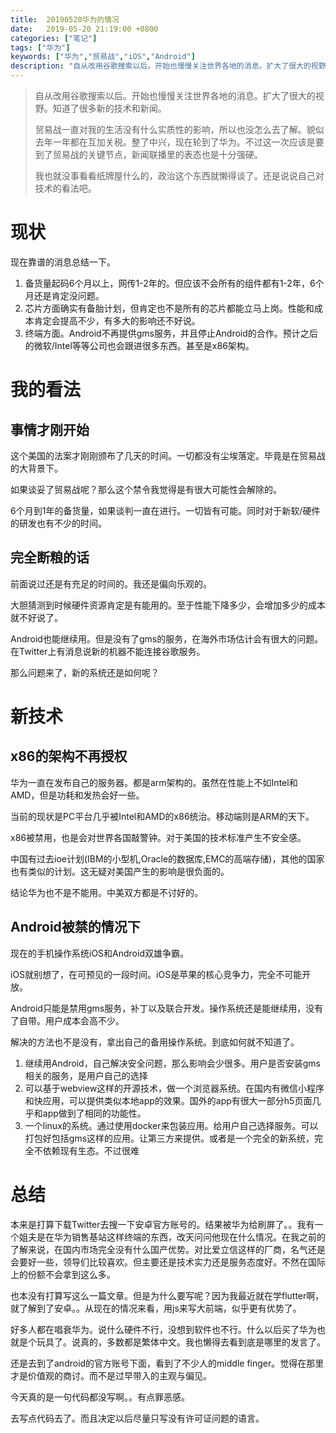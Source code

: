 ```yaml
---
title:  20190520华为的情况
date:   2019-05-20 21:19:00 +0800
categories: ["笔记"]
tags: ["华为"]
keywords: ["华为","贸易战","iOS","Android"]
description: "自从改用谷歌搜索以后。开始也慢慢关注世界各地的消息。扩大了很大的视野。知道了很多新的技术和新闻。贸易战一直对我的生活没有什么实质性的影响，所以也没怎么去了解。貌似去年一年都在互加关税。整了中兴，现在轮到了华为。不过这一次应该是要到了贸易战的关键节点，新闻联播里的表态也是十分强硬。我也就没事看看纸牌屋什么的，政治这个东西就懒得谈了。还是说说自己对技术的看法吧。"
---
```


> 自从改用谷歌搜索以后。开始也慢慢关注世界各地的消息。扩大了很大的视野。知道了很多新的技术和新闻。
>
> 贸易战一直对我的生活没有什么实质性的影响，所以也没怎么去了解。貌似去年一年都在互加关税。整了中兴，现在轮到了华为。不过这一次应该是要到了贸易战的关键节点，新闻联播里的表态也是十分强硬。
>
> 我也就没事看看纸牌屋什么的，政治这个东西就懒得谈了。还是说说自己对技术的看法吧。


现状
===

现在靠谱的消息总结一下。

1. 备货量起码6个月以上，网传1-2年的。但应该不会所有的组件都有1-2年，6个月还是肯定没问题。
2. 芯片方面确实有备胎计划，但肯定也不是所有的芯片都能立马上岗。性能和成本肯定会提高不少，有多大的影响还不好说。
3. 终端方面。Android不再提供gms服务，并且停止Android的合作。预计之后的微软/Intel等等公司也会跟进很多东西。甚至是x86架构。

我的看法
===

事情才刚开始
---

这个美国的法案才刚刚颁布了几天的时间。一切都没有尘埃落定。毕竟是在贸易战的大背景下。

如果谈妥了贸易战呢？那么这个禁令我觉得是有很大可能性会解除的。

6个月到1年的备货量，如果谈判一直在进行。一切皆有可能。同时对于新软/硬件的研发也有不少的时间。

完全断粮的话
---

前面说过还是有充足的时间的。我还是偏向乐观的。

大胆猜测到时候硬件资源肯定是有能用的。至于性能下降多少，会增加多少的成本就不好说了。

Android也能继续用。但是没有了gms的服务，在海外市场估计会有很大的问题。在Twitter上有消息说新的机器不能连接谷歌服务。

那么问题来了，新的系统还是如何呢？

新技术
===

x86的架构不再授权
---

华为一直在发布自己的服务器。都是arm架构的。虽然在性能上不如Intel和AMD，但是功耗和发热会好一些。

当前的现状是PC平台几乎被Intel和AMD的x86统治。移动端则是ARM的天下。

x86被禁用，也是会对世界各国敲警钟。对于美国的技术标准产生不安全感。

中国有过去ioe计划(IBM的小型机,Oracle的数据库,EMC的高端存储)，其他的国家也有类似的计划。这无疑对美国产生的影响是很负面的。

结论华为也不是不能用。中美双方都是不讨好的。


Android被禁的情况下
---

现在的手机操作系统iOS和Android双雄争霸。

iOS就别想了，在可预见的一段时间。iOS是苹果的核心竞争力，完全不可能开放。

Android只能是禁用gms服务，补丁以及联合开发。操作系统还是能继续用，没有了自带。用户成本会高不少。

解决的方法也不是没有，拿出自己的备用操作系统。到底如何就不知道了。

1. 继续用Android，自己解决安全问题，那么影响会少很多。用户是否安装gms相关的服务，是用户自己的选择
2. 可以基于webview这样的开源技术，做一个浏览器系统。在国内有微信小程序和快应用，可以提供类似本地app的效果。国外的app有很大一部分h5页面几乎和app做到了相同的功能性。
3. 一个linux的系统。通过使用docker来包装应用。给用户自己选择服务。可以打包好包括gms这样的应用。让第三方来提供。或者是一个完全的新系统，完全不依赖现有生态。不过很难



总结
===

本来是打算下载Twitter去搜一下安卓官方账号的。结果被华为给刷屏了。。我有一个姐夫是在华为销售基站这样终端的东西，改天问问他现在什么情况。在我之前的了解来说，在国内市场完全没有什么国产优势。对比爱立信这样的厂商，名气还是会要好一些，领导们比较喜欢。但主要还是技术实力还是服务态度好。不然在国际上的份额不会拿到这么多。

也本没有打算写这么一篇文章。但是为什么要写呢？因为我最近就在学flutter啊，就了解到了安卓。。从现在的情况来看，用js来写大前端，似乎更有优势了。

好多人都在唱衰华为。说什么硬件不行，没想到软件也不行。什么以后买了华为也就是个玩具了。说真的，多数都是繁体中文。我也懒得去看到底是哪里的发言了。

还是去到了android的官方账号下面，看到了不少人的middle finger。觉得在那里才是价值观的商讨。而不是过早带入的主观与偏见。

今天真的是一句代码都没写啊。。有点罪恶感。

去写点代码去了。而且决定以后尽量只写没有许可证问题的语言。